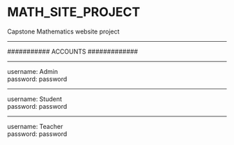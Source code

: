 # MATH_SITE_PROJECT
Capstone Mathematics website project


******************
########### ACCOUNTS #############  
******************  
username: Admin  
password: password
******************
username: Student  
password: password
*****************
username: Teacher  
password: password
